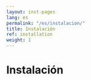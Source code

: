 ```yaml
---
layout: inst-pages
lang: es
permalink: "/es/instalacion/"
title: Instalación
ref: installation
weight: 1
---
```


# Instalación
